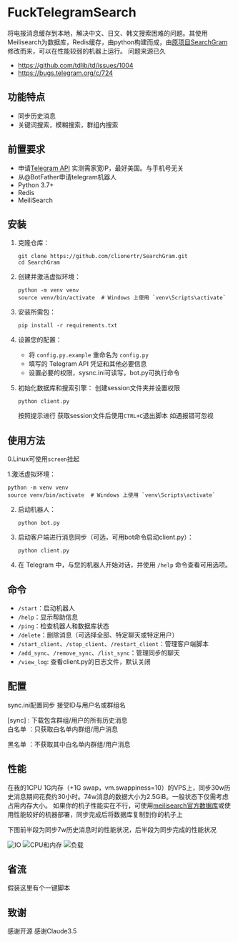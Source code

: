 
# FuckTelegramSearch

将电报消息缓存到本地，解决中文、日文、韩文搜索困难的问题。其使用Meilisearch为数据库，Redis缓存，由python构建而成，由[原项目SearchGram](https://github.com/tgbot-collection/SearchGram)修改而来，可以在性能较弱的机器上运行。
问题来源已久

* https://github.com/tdlib/td/issues/1004
* https://bugs.telegram.org/c/724


## 功能特点

- 同步历史消息
- 关键词搜索，模糊搜索，群组内搜索


## 前置要求

- 申请[Telegram API](https://my.telegram.org) 
	实测需家宽IP，最好美国。与手机号无关
- 从@BotFather申请telegram机器人
- Python 3.7+
- Redis
- MeiliSearch

## 安装

1. 克隆仓库：
   ```
   git clone https://github.com/clionertr/SearchGram.git
   cd SearchGram
   ```

2. 创建并激活虚拟环境：
   ```
   python -m venv venv
   source venv/bin/activate  # Windows 上使用 `venv\Scripts\activate`
   ```

3. 安装所需包：
   ```
   pip install -r requirements.txt
   ```

4. 设置您的配置：
   - 将 `config.py.example` 重命名为 `config.py`
   - 填写的 Telegram API 凭证和其他必要信息
   - 设置必要的权限，sysnc.ini可读写，bot.py可执行命令
5. 初始化数据库和搜索引擎：
   创建session文件夹并设置权限
   ```
   python client.py
   ```
   按照提示进行 
   获取session文件后使用`CTRL+C`退出脚本 
   如遇报错可忽视


## 使用方法
0.Linux可使用`screen`挂起

1.激活虚拟环境：
   ```
   python -m venv venv
   source venv/bin/activate  # Windows 上使用 `venv\Scripts\activate`
   ```

2. 启动机器人：
   ```
   python bot.py
   ```

3. 启动客户端进行消息同步（可选，可用bot命令启动client.py）：
   ```
   python client.py
   ```

4. 在 Telegram 中，与您的机器人开始对话，并使用 `/help` 命令查看可用选项。

## 命令

- `/start`：启动机器人
- `/help`：显示帮助信息
- `/ping`：检查机器人和数据库状态
- `/delete`：删除消息（可选择全部、特定聊天或特定用户）
- `/start_client`、`/stop_client`、`/restart_client`：管理客户端脚本
- `/add_sync`、`/remove_sync`、`/list_sync`：管理同步的聊天
- `/view_log`: 查看client.py的日志文件，默认关闭


## 配置

sync.ini配置同步 
接受ID与用户名或群组名 

[sync] :   下载包含群组/用户的所有历史消息 	 
白名单 ：只获取白名单内群组/用户消息 

黑名单 ：不获取其中白名单内群组/用户消息 


## 性能
在我的1CPU 1G内存（+1G swap，vm.swappiness=10）的VPS上，同步30w历史消息期间花费约30小时。74w消息的数据大小为2.5GiB。一般状态下仅需考虑占用内存大小。 
如果你的机子性能实在不行，可使用[meilisearch官方数据库](https://cloud.meilisearch.com/)或使用性能较好的机器部署，同步完成后将数据库复制到你的机子上 

下图前半段为同步7w历史消息时的性能状况，后半段为同步完成的性能状况

![IO](.\resources\Snipaste_2024-08-02_13-16-15.png) 
![CPU和内存](.\resources\Snipaste_2024-08-02_13-16-03.png) 
![负载](.\resources\Snipaste_2024-08-02_13-15-49.png)


## 省流
假装这里有个一键脚本

## 致谢
感谢开源
感谢Claude3.5

